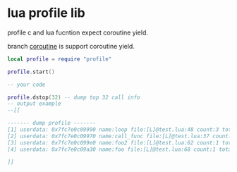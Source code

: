 # lua profile lib

profile c and lua fucntion expect coroutine yield.

branch [coroutine](https://github.com/lvzixun/luaprofile/tree/coroutine) is support coroutine yield.

~~~.lua
local profile = require "profile"

profile.start()

-- your code 

profile.dstop(32) -- dump top 32 call info
-- output example
--[[ 

------- dump profile -------
[1] userdata: 0x7fc7e0c09990 name:loop file:[L]@test.lua:48 count:3 total:0.272042s ave:0.090681s percent:55.05%
[2] userdata: 0x7fc7e0c09970 name:call_func file:[L]@test.lua:37 count:3000000 total:0.222086s ave:0.000000s percent:44.95%
[3] userdata: 0x7fc7e0c099e0 name:foo2 file:[L]@test.lua:62 count:1 total:0.000000s ave:0.000000s percent:0%
[4] userdata: 0x7fc7e0c09a30 name:foo file:[L]@test.lua:68 count:1 total:0.000000s ave:0.000000s percent:0%

]]

~~~